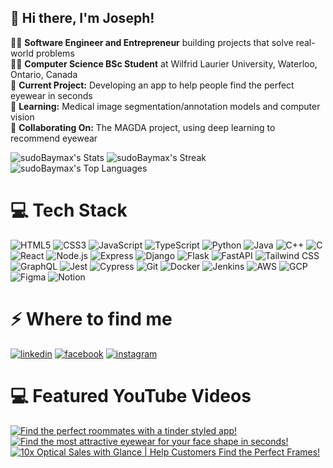 ## 👋 Hi there, I'm Joseph!

👨‍💻 **Software Engineer and Entrepreneur** building projects that solve real-world problems  
👨‍🎓 **Computer Science BSc Student** at Wilfrid Laurier University, Waterloo, Ontario, Canada  
🔭 **Current Project:** Developing an app to help people find the perfect eyewear in seconds  
🌱 **Learning:** Medical image segmentation/annotation models and computer vision  
👯 **Collaborating On:** The MAGDA project, using deep learning to recommend eyewear  

<!-- GitHub stats from https://github.com/anuraghazra/github-readme-stats -->
![sudoBaymax's Stats](https://github-readme-stats.vercel.app/api?username=sudoBaymax&theme=merko&show_icons=true&hide_border=true&count_private=true)
![sudoBaymax's Streak](https://github-readme-streak-stats.herokuapp.com/?user=sudoBaymax&theme=vue-dark&hide_border=true)
![sudoBaymax's Top Languages](https://github-readme-stats.vercel.app/api/top-langs/?username=sudoBaymax&theme=merko&show_icons=true&hide_border=true&layout=compact)

# 💻 Tech Stack
![HTML5](https://img.shields.io/badge/html5-%23E34F26.svg?style=for-the-badge&logo=html5&logoColor=white)
![CSS3](https://img.shields.io/badge/css3-%231572B6.svg?style=for-the-badge&logo=css3&logoColor=white)
![JavaScript](https://img.shields.io/badge/javascript-%23323330.svg?style=for-the-badge&logo=javascript&logoColor=%23F7DF1E)
![TypeScript](https://img.shields.io/badge/typescript-%23007ACC.svg?style=for-the-badge&logo=typescript&logoColor=white)
![Python](https://img.shields.io/badge/python-3670A0?style=for-the-badge&logo=python&logoColor=ffdd54)
![Java](https://img.shields.io/badge/java-%23ED8B00.svg?style=for-the-badge&logo=openjdk&logoColor=white)
![C++](https://img.shields.io/badge/c++-%2300599C.svg?style=for-the-badge&logo=cplusplus&logoColor=white)
![C](https://img.shields.io/badge/c-%2300599C.svg?style=for-the-badge&logo=c&logoColor=white)<br/>
![React](https://img.shields.io/badge/react-%2320232a.svg?style=for-the-badge&logo=react&logoColor=%2361DAFB)
![Node.js](https://img.shields.io/badge/node.js-%23339933.svg?style=for-the-badge&logo=node.js&logoColor=white)
![Express](https://img.shields.io/badge/express-%23404D59.svg?style=for-the-badge&logo=express&logoColor=white)
![Django](https://img.shields.io/badge/django-%23092E5B.svg?style=for-the-badge&logo=django&logoColor=white)
![Flask](https://img.shields.io/badge/flask-%23000000.svg?style=for-the-badge&logo=flask&logoColor=white)
![FastAPI](https://img.shields.io/badge/FastAPI-%23FFFFFF.svg?style=for-the-badge&logo=fastapi&logoColor=white)
![Tailwind CSS](https://img.shields.io/badge/tailwindcss-%2338B2AC.svg?style=for-the-badge&logo=tailwind-css&logoColor=white)
![GraphQL](https://img.shields.io/badge/-GraphQL-E10098?style=for-the-badge&logo=graphql&logoColor=white)
![Jest](https://img.shields.io/badge/-jest-%23C21325?style=for-the-badge&logo=jest&logoColor=white)
![Cypress](https://img.shields.io/badge/-cypress-%23E5E5E5?style=for-the-badge&logo=cypress&logoColor=058a5e)
![Git](https://img.shields.io/badge/git-%23F05032.svg?style=for-the-badge&logo=git&logoColor=white)
![Docker](https://img.shields.io/badge/docker-%2338B2AC.svg?style=for-the-badge&logo=docker&logoColor=white)
![Jenkins](https://img.shields.io/badge/jenkins-%23D24939.svg?style=for-the-badge&logo=jenkins&logoColor=white)
![AWS](https://img.shields.io/badge/AWS-%23FF9900.svg?style=for-the-badge&logo=amazonaws&logoColor=white)
![GCP](https://img.shields.io/badge/Google%20Cloud-%234285F4.svg?style=for-the-badge&logo=googlecloud&logoColor=white)
![Figma](https://img.shields.io/badge/figma-%23F24E1E.svg?style=for-the-badge&logo=figma&logoColor=white)
![Notion](https://img.shields.io/badge/notion-%23000000.svg?style=for-the-badge&logo=notion&logoColor=white)

# ⚡️ Where to find me
<p><a target="_blank" href="https://www.linkedin.com/in/josephjatou" style="display: inline-block;"><img src="https://img.shields.io/badge/linkedin-logo?style=for-the-badge&logo=linkedin&logoColor=white&color=#0a77b6" alt="linkedin" /></a>
<a target="_blank" href="https://www.facebook.com/joe.jatou" style="display: inline-block;"><img src="https://img.shields.io/badge/facebook-logo?style=for-the-badge&logo=facebook&logoColor=white&color=#0866ff" alt="facebook" /></a>
<a target="_blank" href="https://www.instagram.com/joe.jatou" style="display: inline-block;"><img src="https://img.shields.io/badge/instagram-logo?style=for-the-badge&logo=instagram&logoColor=white&color=#F35369" alt="instagram" /></a></p>


# 💻 Featured YouTube Videos
<!-- YouTube video cards from https://github.com/DenverCoder1/github-readme-youtube-cards -->
<!-- If you want to display the latest videos, then simply follow the instructions in the above repo. -->
<!-- If you however want to select which videos display, then you can manually generate the video link by changing the below parameters in angle brackets. -->
<!-- https://ytcards.demolab.com/?id=<video ID>&title=<video+title>&lang=en&timestamp=<video publish date in Unix time format>&background_color=%230d1117&title_color=%23ffffff&stats_color=%23dedede&max_title_lines=1&width=250&border_radius=5&duration=<video duration in seconds> "<video title>") -->
<!-- BEGIN YOUTUBE-CARDS -->
[![Find the perfect roommates with a tinder styled app!](https://ytcards.demolab.com/?id=4WEibEsgpv4&title=Find+the+perfect+roommates+with+a+tinder+styled+app!&lang=en&timestamp=1636628400&background_color=%230d1117&title_color=%23ffffff&stats_color=%23dedede&max_title_lines=1&width=250&border_radius=5&duration=436 "Find the perfect roommates with a tinder styled app!")](https://www.youtube.com/watch?v=4WEibEsgpv4)
[![Find the most attractive eyewear for your face shape in seconds!](https://ytcards.demolab.com/?id=wNCW4lESxuk&title=Find+the+most+attractive+eyewear+for+your+face+shape+in+seconds!&lang=en&timestamp=1638183600&background_color=%230d1117&title_color=%23ffffff&stats_color=%23dedede&max_title_lines=1&width=250&border_radius=5&duration=380 "Find the most attractive eyewear for your face shape in seconds!")](https://www.youtube.com/watch?v=wNCW4lESxuk)
[![10x Optical Sales with Glance | Help Customers Find the Perfect Frames!](https://ytcards.demolab.com/?id=EFPyasQN-eU&title=10x+Optical+Sales+with+Glance+|+Help+Customers+Find+the+Perfect+Frames!&lang=en&timestamp=1638183600&background_color=%230d1117&title_color=%23ffffff&stats_color=%23dedede&max_title_lines=1&width=250&border_radius=5&duration=380 "10x Optical Sales with Glance | Help Customers Find the Perfect Frames!")](https://www.youtube.com/watch?v=EFPyasQN-eU)
<!-- END YOUTUBE-CARDS -->



<!--
**Coder-Man-2006/Coder-Man-2006** is a ✨ _special_ ✨ repository because its `README.md` (this file) appears on your GitHub profile.

Here are some ideas to get you started:

- 🔭 I’m currently working on ...
- 🌱 I’m currently learning ...
- 👯 I’m looking to collaborate on ...
- 🤔 I’m looking for help with ...
- 💬 Ask me about ...
- 📫 How to reach me: ...
- 😄 Pronouns: ...
- ⚡ Fun fact: ...
-->
